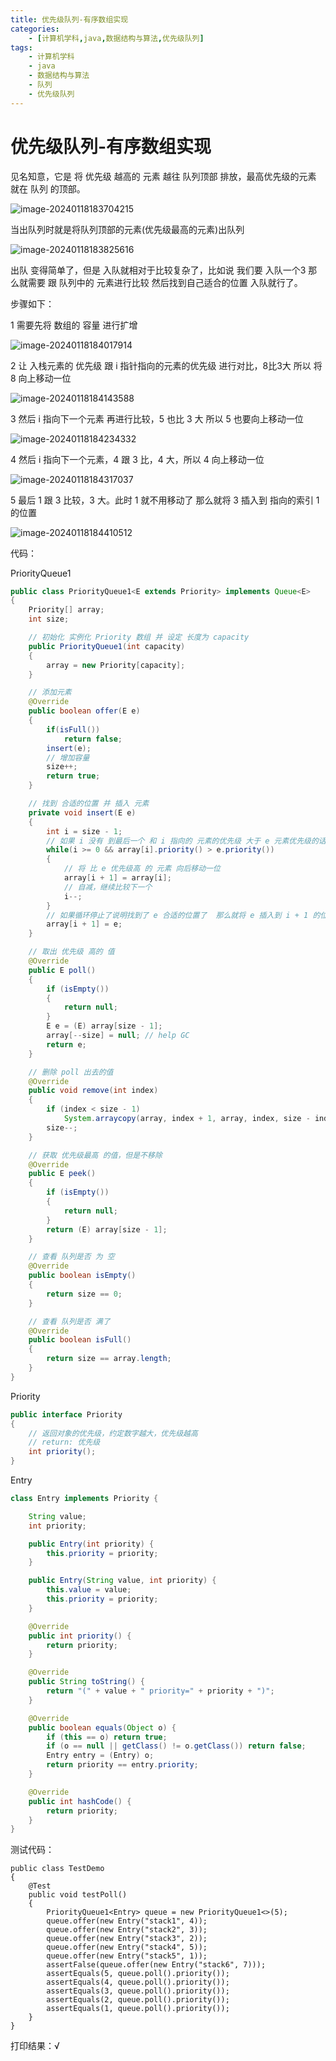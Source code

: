 ```yaml
---
title: 优先级队列-有序数组实现
categories:
    - [计算机学科,java,数据结构与算法,优先级队列]
tags:
    - 计算机学科
    - java
    - 数据结构与算法
    - 队列
    - 优先级队列
---
```


# 优先级队列-有序数组实现

见名知意，它是 将 优先级 越高的 元素 越往 队列顶部 排放，最高优先级的元素 就在 队列 的顶部。

![image-20240118183704215](https://raw.githubusercontent.com/PigPigLetsGo/imeages/master/202401181837284.png)

当出队列时就是将队列顶部的元素(优先级最高的元素)出队列

![image-20240118183825616](https://raw.githubusercontent.com/PigPigLetsGo/imeages/master/202401181838651.png)

出队 变得简单了，但是 入队就相对于比较复杂了，比如说 我们要 入队一个3 那么就需要 跟 队列中的 元素进行比较 然后找到自己适合的位置 入队就行了。

步骤如下：

1 需要先将 数组的 容量 进行扩增

![image-20240118184017914](https://raw.githubusercontent.com/PigPigLetsGo/imeages/master/202401181840942.png)

2 让 入栈元素的 优先级 跟 i 指针指向的元素的优先级 进行对比，8比3大 所以 将 8 向上移动一位

![image-20240118184143588](https://raw.githubusercontent.com/PigPigLetsGo/imeages/master/202401181841620.png)

3 然后 i 指向下一个元素 再进行比较，5 也比 3 大 所以 5 也要向上移动一位

![image-20240118184234332](https://raw.githubusercontent.com/PigPigLetsGo/imeages/master/202401181842364.png)

4 然后 i  指向下一个元素，4 跟 3 比，4 大，所以 4 向上移动一位

![image-20240118184317037](https://raw.githubusercontent.com/PigPigLetsGo/imeages/master/202401181843074.png)

5 最后 1 跟 3 比较，3 大。此时 1 就不用移动了 那么就将 3 插入到 指向的索引 1 的位置

![image-20240118184410512](https://raw.githubusercontent.com/PigPigLetsGo/imeages/master/202401181844545.png)

代码：

PriorityQueue1

```java
public class PriorityQueue1<E extends Priority> implements Queue<E>
{
    Priority[] array;
    int size;

    // 初始化 实例化 Priority 数组 并 设定 长度为 capacity
    public PriorityQueue1(int capacity)
    {
        array = new Priority[capacity];
    }

    // 添加元素
    @Override
    public boolean offer(E e)
    {
        if(isFull())
            return false;
        insert(e);
        // 增加容量
        size++;
        return true;
    }

    // 找到 合适的位置 并 插入 元素
    private void insert(E e)
    {
        int i = size - 1;
        // 如果 i 没有 到最后一个 和 i 指向的 元素的优先级 大于 e 元素优先级的话 就满足条件了
        while(i >= 0 && array[i].priority() > e.priority())
        {
            // 将 比 e 优先级高 的 元素 向后移动一位
            array[i + 1] = array[i];
            // 自减，继续比较下一个
            i--;
        }
        // 如果循环停止了说明找到了 e 合适的位置了  那么就将 e 插入到 i + 1 的位置
        array[i + 1] = e;
    }

    // 取出 优先级 高的 值
    @Override
    public E poll()
    {
        if (isEmpty())
        {
            return null;
        }
        E e = (E) array[size - 1];
        array[--size] = null; // help GC
        return e;
    }

    // 删除 poll 出去的值
    @Override
    public void remove(int index)
    {
        if (index < size - 1)
            System.arraycopy(array, index + 1, array, index, size - index - 1);
        size--;
    }

    // 获取 优先级最高 的值，但是不移除
    @Override
    public E peek()
    {
        if (isEmpty())
        {
            return null;
        }
        return (E) array[size - 1];
    }

    // 查看 队列是否 为 空
    @Override
    public boolean isEmpty()
    {
        return size == 0;
    }

    // 查看 队列是否 满了
    @Override
    public boolean isFull()
    {
        return size == array.length;
    }
}
```

Priority

```java
public interface Priority
{
    // 返回对象的优先级，约定数字越大，优先级越高
    // return: 优先级
    int priority();
}
```

Entry

```java
class Entry implements Priority {

    String value;
    int priority;

    public Entry(int priority) {
        this.priority = priority;
    }

    public Entry(String value, int priority) {
        this.value = value;
        this.priority = priority;
    }

    @Override
    public int priority() {
        return priority;
    }

    @Override
    public String toString() {
        return "(" + value + " priority=" + priority + ")";
    }

    @Override
    public boolean equals(Object o) {
        if (this == o) return true;
        if (o == null || getClass() != o.getClass()) return false;
        Entry entry = (Entry) o;
        return priority == entry.priority;
    }

    @Override
    public int hashCode() {
        return priority;
    }
}
```

测试代码：

```
public class TestDemo
{
    @Test
    public void testPoll()
    {
        PriorityQueue1<Entry> queue = new PriorityQueue1<>(5);
        queue.offer(new Entry("stack1", 4));
        queue.offer(new Entry("stack2", 3));
        queue.offer(new Entry("stack3", 2));
        queue.offer(new Entry("stack4", 5));
        queue.offer(new Entry("stack5", 1));
        assertFalse(queue.offer(new Entry("stack6", 7)));
        assertEquals(5, queue.poll().priority());
        assertEquals(4, queue.poll().priority());
        assertEquals(3, queue.poll().priority());
        assertEquals(2, queue.poll().priority());
        assertEquals(1, queue.poll().priority());
    }
}
```

打印结果：√